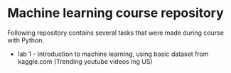 # Machine learning course repository 
Following repository contains several tasks that were made during course with Python.
- lab 1 - Introduction to machine learning, using basic dataset from kaggle.com (Trending youtube videos ing US)
